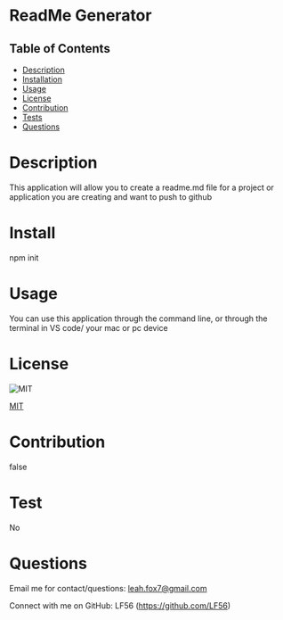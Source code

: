 # ReadMe Generator


  ## Table of Contents
  - [Description](#Description)
  - [Installation](#Install)
  - [Usage](#Usage)
  - [License](#License)
  - [Contribution](#Contribution)
  - [Tests](#Tests)
  - [Questions](#Questions)

# Description
This application will allow you to create a readme.md file for a project or application you are creating and want to push to github

# Install
npm init

# Usage
You can use this application through the command line, or through the terminal in VS code/ your mac or pc device

# License

  ![MIT](https://img.shields.io/badge/License-MIT-blue)

  [MIT](https://opensource.org/licenses/MIT)
  

# Contribution
false

# Test 
No

# Questions

Email me for contact/questions: leah.fox7@gmail.com

Connect with me on GitHub: LF56 (https://github.com/LF56)